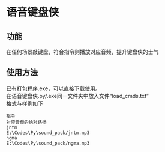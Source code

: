 # 语音键盘侠
功能
--
在任何场景敲键盘，符合指令则播放对应音频，提升键盘侠的士气

使用方法
--
已有打包程序.exe，可以直接下载使用。  
在语音键盘侠.py/.exe同一文件夹中放入文件“load_cmds.txt”  
格式与样例如下
```
指令
对应音频的绝对路径
jntm
E:\Codes\Py\sound_pack/jntm.mp3
ngma
E:\Codes\Py\sound_pack/ngma.mp3
```
